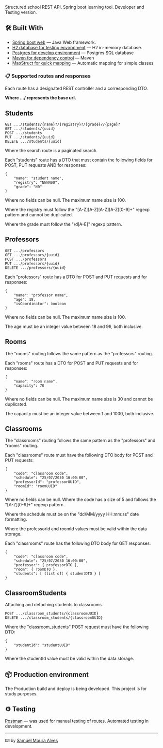 Structured school REST API. Spring boot learning tool. Developer and Testing version.

## 🛠️ Built With

* [Spring boot web](https://docs.spring.io/spring-boot/documentation.html) — Java Web framework.
* [H2 database for testing environment](https://www.h2database.com/html/main.html) — H2 in-memory database.
* [Postgres for develop environment](https://www.postgresql.org/docs/) — Postgres SQL database
* [Maven for dependency control](https://maven.apache.org/guides/index.html) — Maven
* [MapStruct for quick mapping](https://mapstruct.org/documentation/reference-guide/) — Automatic mapping for simple classes

### 📋 Supported routes and responses

Each route has a designated REST controller and a corresponding DTO.

**Where .../ represents the base url.**
## Students
```
GET .../students/{name}?/{registry}?/{grade}?/{page}?
GET .../students/{uuid}
POST .../students
PUT .../students/{uuid}
DELETE .../students/{uuid}
```
Where the search route is a paginated search.

Each "students" route has a DTO that must contain the following fields for POST, PUT requests AND for responses:
```
{
    "name": "student name",
    "registry": "NNNN00",
    "grade": "N0"
}
```
Where no fields can be null. The maximum name size is 100.

Where the registry must follow the "[A-Z][A-Z][A-Z][A-Z][0-9]+" regexp pattern and cannot be duplicated.

Where the grade must follow the "\\d[A-E]" regexp pattern.

## Professors

```
GET .../professors
GET .../professors/{uuid}
POST .../professors
PUT .../professors/{uuid}
DELETE .../professors/{uuid}
```

Each "professors" route has a DTO for POST and PUT requests and for responses:
```
{
    "name": "professor name",
    "age": 18,
    "isCoordinator": boolean
}
```
Where no fields can be null. The maximum name size is 100.

The age must be an integer value between 18 and 99, both inclusive.

## Rooms

The "rooms" routing follows the same pattern as the "professors" routing.

Each "rooms" route has a DTO for POST and PUT requests and for responses:
```
{
    "name": "room name",
    "capacity": 70
}
```

Where no fields can be null. The maximum name size is 30 and cannot be duplicated.

The capacity must be an integer value between 1 and 1000, both inclusive.

## Classrooms

The "classrooms" routing follows the same pattern as the "professors" and "rooms" routing.

Each "classrooms" route must have the following DTO body for POST and PUT requests:
```
{
    "code": "classroom code",
    "schedule": "25/07/2030 16:00:00",
    "professorId": "professorUUID",
    "roomId": "roomUUID"
}
```
Where no fields can be null. Where the code has a size of 5 and follows the "[A-Z][0-9]+" regexp pattern.

Where the schedule must be on the "dd/MM/yyyy HH:mm:ss" date formatting.

Where the professorId and roomId values must be valid within the data storage.

Each "classrooms" route has the following DTO body for GET responses:

```
{
    "code": "classroom code",
    "schedule": "25/07/2030 16:00:00",
    "professor": { professorDTO },
    "room": { roomDTO },
    "students": [ (list of) { studentDTO } ]
}
```

## ClassroomStudents

Attaching and detaching students to classrooms.

```
POST .../classroom_students/{classroomUUID}
DELETE .../classroom_students/{classroomUUID}
```

Where the "classroom_students" POST request must have the following DTO:
```
{
    "studentId": "studentUUID"
}
```
Where the studentId value must be valid within the data storage.

## 📦 Production environment

The Production build and deploy is being developed. This project is for study purposes.

## ⚙️ Testing

[Postman](https://www.postman.com/) — was used for manual testing of routes. Automated testing in development.

---
⌨️ by [Samuel Moura Alves](https://github.com/Somutt)